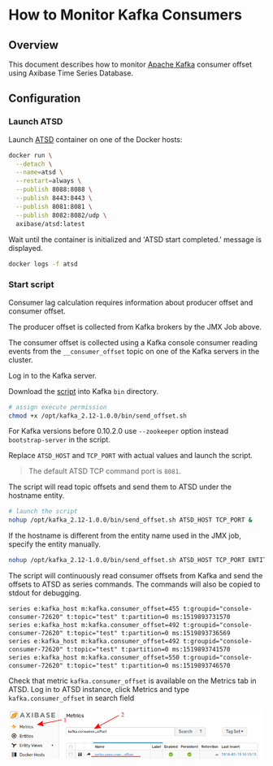 # How to Monitor Kafka Consumers

## Overview

This document describes how to monitor [Apache Kafka](https://kafka.apache.org/) consumer offset using Axibase Time Series Database.

## Configuration

### Launch ATSD

Launch [ATSD](https://github.com/axibase/dockers) container on one of the Docker hosts:

```sh
docker run \
  --detach \
  --name=atsd \
  --restart=always \
  --publish 8088:8088 \
  --publish 8443:8443 \
  --publish 8081:8081 \
  --publish 8082:8082/udp \
  axibase/atsd:latest
```

Wait until the container is initialized and 'ATSD start completed.' message is displayed.

```sh
docker logs -f atsd
```

### Start script

Consumer lag calculation requires information about producer offset and consumer offset.

The producer offset is collected from Kafka brokers by the JMX Job above.

The consumer offset is collected using a Kafka console consumer reading events from  the `__consumer_offset` topic on one of the Kafka servers in the cluster.

Log in to the Kafka server.

Download the [script](resources/send_offset.sh) into Kafka `bin` directory.

```sh
# assign execute permission
chmod +x /opt/kafka_2.12-1.0.0/bin/send_offset.sh
```

For Kafka versions before 0.10.2.0 use `--zookeeper` option instead `bootstrap-server` in the script.

Replace `ATSD_HOST` and `TCP_PORT` with actual values and launch the script.

> The default ATSD TCP command port is `8081`.

The script will read topic offsets and send them to ATSD under the hostname entity.

```sh
# launch the script
nohup /opt/kafka_2.12-1.0.0/bin/send_offset.sh ATSD_HOST TCP_PORT &
```

If the hostname is different from the entity name used in the JMX job, specify the entity manually.

```sh
nohup /opt/kafka_2.12-1.0.0/bin/send_offset.sh ATSD_HOST TCP_PORT ENTITY &
```

The script will continuously read consumer offsets from Kafka and send the offsets to ATSD as series commands. The commands will also be copied to stdout for debugging.

```ls
series e:kafka_host m:kafka.consumer_offset=455 t:groupid="console-consumer-72620" t:topic="test" t:partition=0 ms:1519893731570
series e:kafka_host m:kafka.consumer_offset=492 t:groupid="console-consumer-72620" t:topic="test" t:partition=0 ms:1519893736569
series e:kafka_host m:kafka.consumer_offset=492 t:groupid="console-consumer-72620" t:topic="test" t:partition=0 ms:1519893741570
series e:kafka_host m:kafka.consumer_offset=550 t:groupid="console-consumer-72620" t:topic="test" t:partition=0 ms:1519893746570
```

Check that metric `kafka.consumer_offset` is available on the Metrics tab in ATSD.
Log in to ATSD instance, click Metrics and type `kafka.consumer_offset` in search field

![](./images/kafka-check-consumer-offset.png)